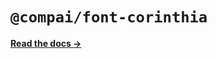 # `@compai/font-corinthia`

[**Read the docs &rarr;**](https://components.ai/docs/typefaces/corinthia)
